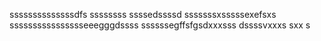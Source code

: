 ssssssssssssssdfs
ssssssss
ssssedssssd
sssssssxsssssexefsxs
sssssssssssssssseeegggdssss
ssssssegffsfgsdxxxsss
dssssvxxxs
sxx
s
